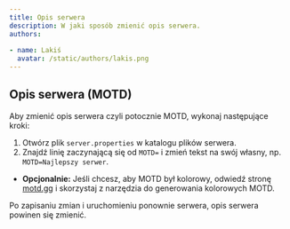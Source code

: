```yaml
---
title: Opis serwera
description: W jaki sposób zmienić opis serwera.
authors:
  
- name: Lakiś
  avatar: /static/authors/lakis.png
---
```

## Opis serwera (MOTD)
Aby zmienić opis serwera czyli potocznie MOTD, wykonaj następujące kroki:
1. Otwórz plik `server.properties` w katalogu plików serwera.
2. Znajdź linię zaczynającą się od `MOTD=` i zmień tekst na swój własny, np. `MOTD=Najlepszy serwer`.
- **Opcjonalnie:** Jeśli chcesz, aby MOTD był kolorowy, odwiedź stronę [motd.gg](https://motd.gg/) i skorzystaj z narzędzia do generowania kolorowych MOTD.

Po zapisaniu zmian i uruchomieniu ponownie serwera, opis serwera powinen się zmienić.
